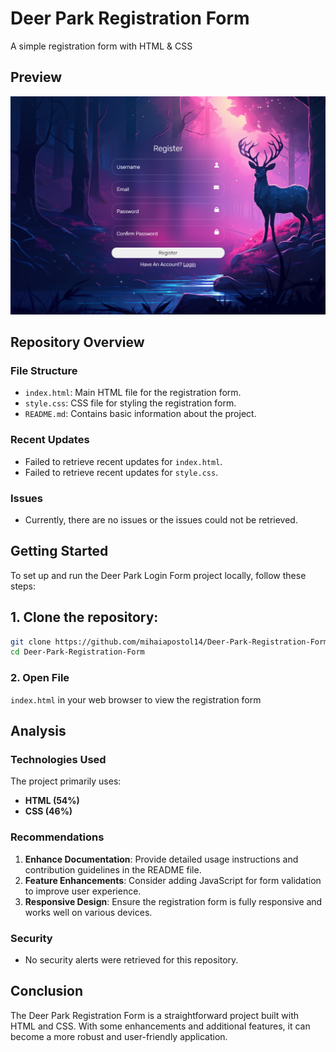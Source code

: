 # Deer Park Registration Form

A simple registration form with HTML & CSS

## Preview
![Deer Park Registration Form Preview](https://github.com/mihaiapostol14/Deer-Park-Registration-Form/blob/332e1aba5523657db8bca4c5fa27514c0d21c63f/assets/preview.png)

## Repository Overview

### File Structure
- `index.html`: Main HTML file for the registration form.
- `style.css`: CSS file for styling the registration form.
- `README.md`: Contains basic information about the project.

### Recent Updates
- Failed to retrieve recent updates for `index.html`.
- Failed to retrieve recent updates for `style.css`.

### Issues
- Currently, there are no issues or the issues could not be retrieved.

## Getting Started

To set up and run the Deer Park Login Form project locally, follow these steps:

## 1. Clone the repository:
```bash
git clone https://github.com/mihaiapostol14/Deer-Park-Registration-Form.git
cd Deer-Park-Registration-Form
```

### 2. Open File
`index.html` in your web browser to view the registration form


## Analysis

### Technologies Used
The project primarily uses:
- **HTML (54%)**
- **CSS (46%)**

### Recommendations
1. **Enhance Documentation**: Provide detailed usage instructions and contribution guidelines in the README file.
2. **Feature Enhancements**: Consider adding JavaScript for form validation to improve user experience.
3. **Responsive Design**: Ensure the registration form is fully responsive and works well on various devices.

### Security
- No security alerts were retrieved for this repository.

## Conclusion
The Deer Park Registration Form is a straightforward project built with HTML and CSS. With some enhancements and additional features, it can become a more robust and user-friendly application.

